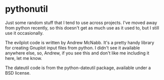 # pythonutil

Just some random stuff that I tend to use across projects.  I've moved away from python recently,
so this doesn't get as much use as it used to, but I still use it occasionally.

The evilplot code is written by Andrew McNabb.  It's a pretty handy library for creating Gnuplot
input files from python.  I didn't see it available anywhere else, so, Andrew, if you see this and
don't like me including it here, let me know.

The dateutil code is from the python-dateutil package, available under a BSD license.
